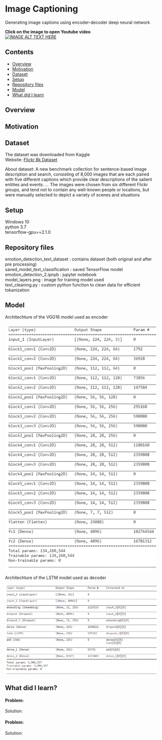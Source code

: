 # Image Captioning
Generating image captions using encoder-decoder deep neural network

<b>Click on the image to open Youtube video</b><br>
[![IMAGE ALT TEXT HERE](_includes/youtube_ss.jpg)](https://www.youtube.com/watch?v=fblhQTDh7lY)



## Contents
* [Overview](#overview)
* [Motivation](#motivation)
* [Dataset](#dataset)
* [Setup](#setup)
* [Repository files](#repository-files)
* [Model](#model)
* [What did I learn](#what-did-i-learn)

## Overview


## Motivation


## Dataset
The dataset was downloaded from Kaggle<br>
Website: [Flickr 8k Dataset](https://www.kaggle.com/datasets/adityajn105/flickr8k)

About dataset: A new benchmark collection for sentence-based image description and search, consisting of 8,000 images that are each paired with five different captions which provide clear descriptions of the salient entities and events. … The images were chosen from six different Flickr groups, and tend not to contain any well-known people or locations, but were manually selected to depict a variety of scenes and situations

## Setup
Windows 10<br>
python 3.7<br>
tensorflow-gpu==2.1.0

## Repository files
emotion_detection_text_dataset  : contains dataset (both original and after pre processing)
<br>saved_model_text_classification : saved TensorFlow model
<br>emotion_detection_2.ipnyb       : jupyter notebook 
<br>model_layers.png                : image for training model used
<br>text_cleaning.py                : custom python function to clean data for efficient tokanization
<br>

## Model
Architechture of the VGG16 model used as encoder<br>
<p align="center">
  <img src="_includes/vgg16_layers.png" width="500">
</p>

Architechture of the LSTM model used as decoder<br>
<p align="center">
  <img src="_includes/lstm_layers.png" width="600">
</p>

## What did I learn?
#### Problem: 
Solution:<br>

#### Problem: 
Solution:<br>
